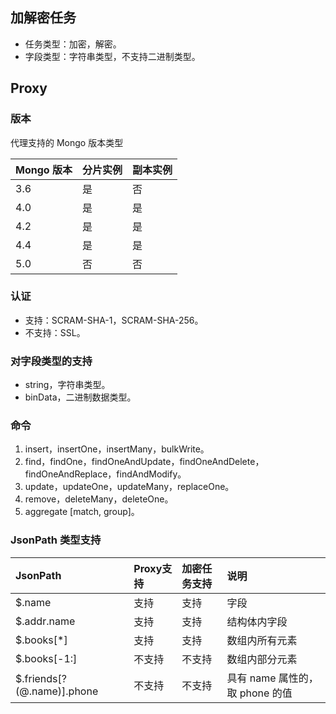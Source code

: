 ## 加解密任务

- 任务类型：加密，解密。
- 字段类型：字符串类型，不支持二进制类型。

## Proxy

### 版本

代理支持的 Mongo 版本类型

| Mongo 版本 | 分片实例 | 副本实例 |
|---------|------|------|
| 3.6 | 是    | 否    |
| 4.0 | 是    | 是    |
|4.2 | 是    | 是    |
|4.4 | 是    | 是    |
|5.0 | 否    | 否    |

### 认证

- 支持：SCRAM-SHA-1，SCRAM-SHA-256。
- 不支持：SSL。

### 对字段类型的支持

- string，字符串类型。
- binData，二进制数据类型。

### 命令

1. insert，insertOne，insertMany，bulkWrite。
2. find，findOne，findOneAndUpdate，findOneAndDelete，findOneAndReplace，findAndModify。
3. update，updateOne，updateMany，replaceOne。
4. remove，deleteMany，deleteOne。
5. aggregate [match, group]。

### JsonPath 类型支持

| JsonPath                     | Proxy支持   | 加密任务支持   | 说明                 |
|:-----------------------------|:----------|:----------|:--------------------|
| $.name                       | 支持        | 支持        | 字段                  |
| $.addr.name                  | 支持        | 支持        | 结构体内字段              |
| $.books[*]                   | 支持        | 支持        | 数组内所有元素             |
| $.books[-1:]                 | 不支持       | 不支持       | 数组内部分元素             |
| $.friends[?(@.name)].phone   | 不支持       | 不支持       | 具有 name 属性的，取 phone 的值  |
